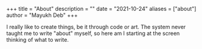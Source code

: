 +++
title = "About"
description = ""
date = "2021-10-24"
aliases = ["about"]
author = "Mayukh Deb"
+++

I really like to create things, be it through code or art. The system never taught me to write "about" myself, so here am I starting at the screen thinking of what to write.